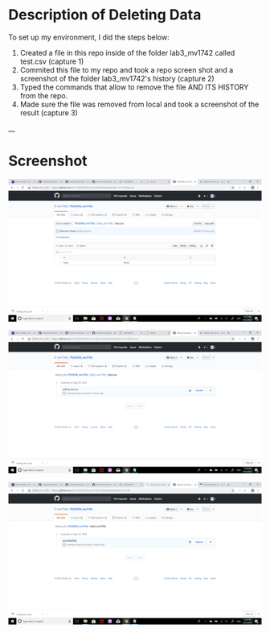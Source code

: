 # Description of Deleting Data
To set up my environment, I did the steps below:
1. Created a file in this repo inside of the folder lab3_mv1742 called test.csv (capture 1)
2. Commited this file to my repo and took a repo screen shot and a screenshot of the folder lab3_mv1742's history (capture 2)
3. Typed the commands that allow to remove the file AND ITS HISTORY from the repo.
4. Made sure the file was removed from local and took a screenshot of the result (capture 3)

__

# Screenshot

![image](capture1.png)

![image](capture2.png)

![image](capture3.png)
